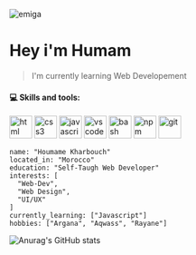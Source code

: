![emiga](https://i.ibb.co/ygD0nH3/gifgif.gif)

# Hey i'm Humam 

> I'm currently learning Web Developement

#### :computer: Skills and tools:
<p align="left">
  <img src="https://cdn.jsdelivr.net/gh/devicons/devicon/icons/html5/html5-original.svg" alt="html" width="40" height="40"/>
  <img src="https://cdn.jsdelivr.net/gh/devicons/devicon/icons/css3/css3-original.svg" alt="css3" width="40" height="40"/>
  <img src="https://cdn.jsdelivr.net/gh/devicons/devicon/icons/javascript/javascript-original.svg" alt="javascript" width="40" height="40"/>
  <img src="https://cdn.jsdelivr.net/gh/devicons/devicon/icons/vscode/vscode-original.svg" alt="vscode" width="40" height="40"/>
  <img src="https://cdn.jsdelivr.net/gh/devicons/devicon/icons/bash/bash-original.svg" alt="bash" width="40" height="40"/>
  <img src="https://cdn.jsdelivr.net/gh/devicons/devicon/icons/npm/npm-original-wordmark.svg" alt="npm" width="40" height="40"/>
  <img src="https://cdn.jsdelivr.net/gh/devicons/devicon/icons/git/git-original.svg" alt="git" width="40" height="40"/>
</p>

```
name: "Houmame Kharbouch"
located_in: "Morocco"
education: "Self-Taugh Web Developer"
interests: [
  "Web-Dev",
  "Web Design",
  "UI/UX"
]
currently_learning: ["Javascript"]
hobbies: ["Argana", "Aqwass", "Rayane"]
```

![Anurag's GitHub stats](https://github-readme-stats.vercel.app/api?username=humaminho&count_private=true&theme=transparent&show_icons=true&icon_color=BB0000&title_color=FFFFFF&text_color=eaeaea&hide_border=false&border_color=f0f0f0&border_radius=none)

